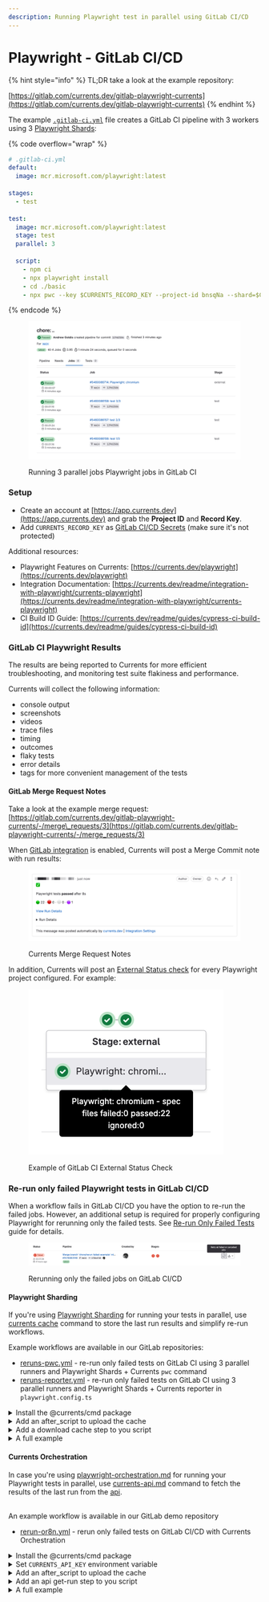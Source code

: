 ```yaml
---
description: Running Playwright test in parallel using GitLab CI/CD
---
```


# Playwright - GitLab CI/CD

{% hint style="info" %}
TL;DR take a look at the example repository:

[https://gitlab.com/currents.dev/gitlab-playwright-currents](https://gitlab.com/currents.dev/gitlab-playwright-currents)
{% endhint %}

The example [`.gitlab-ci.yml`](https://gitlab.com/currents.dev/gitlab-playwright-currents/-/blob/main/.gitlab-ci.yml) file creates a GitLab CI pipeline with 3 workers using 3 [Playwright Shards](https://playwright.dev/docs/test-sharding):

{% code overflow="wrap" %}
```yaml
# .gitlab-ci.yml
default:
  image: mcr.microsoft.com/playwright:latest

stages:
  - test

test:
  image: mcr.microsoft.com/playwright:latest
  stage: test
  parallel: 3

  script:
    - npm ci
    - npx playwright install
    - cd ./basic
    - npx pwc --key $CURRENTS_RECORD_KEY --project-id bnsqNa --shard=$CI_NODE_INDEX/$CI_NODE_TOTAL

```
{% endcode %}

<figure><img src="../../../.gitbook/assets/currents-2023-11-04-02.04.23@2x.png" alt=""><figcaption><p>Running 3 parallel jobs Playwright jobs in GitLab CI</p></figcaption></figure>

### Setup <a href="#user-content-setup" id="user-content-setup"></a>

* Create an account at [https://app.currents.dev](https://app.currents.dev) and grab the **Project ID** and **Record Key**.
* Add `CURRENTS_RECORD_KEY` as [GitLab CI/CD Secrets](https://docs.gitlab.com/ee/ci/variables/) (make sure it's not protected)

Additional resources:

* Playwright Features on Currents: [https://currents.dev/playwright](https://currents.dev/playwright)
* Integration Documentation: [https://currents.dev/readme/integration-with-playwright/currents-playwright](https://currents.dev/readme/integration-with-playwright/currents-playwright)
* CI Build ID Guide: [https://currents.dev/readme/guides/cypress-ci-build-id](https://currents.dev/readme/guides/cypress-ci-build-id)

### GitLab CI Playwright Results <a href="#user-content-gitlab-ci-playwright-results" id="user-content-gitlab-ci-playwright-results"></a>

The results are being reported to Currents for more efficient troubleshooting, and monitoring test suite flakiness and performance.

Currents will collect the following information:

* console output
* screenshots
* videos
* trace files
* timing
* outcomes
* flaky tests
* error details
* tags for more convenient management of the tests

#### GitLab Merge Request Notes <a href="#user-content-gitlab-merge-request-notes" id="user-content-gitlab-merge-request-notes"></a>

Take a look at the example merge request: [https://gitlab.com/currents.dev/gitlab-playwright-currents/-/merge\_requests/3](https://gitlab.com/currents.dev/gitlab-playwright-currents/-/merge_requests/3)

When [GitLab integration](https://currents.dev/readme/integrations/gitlab) is enabled, Currents will post a Merge Commit note with run results:

<figure><img src="../../../.gitbook/assets/currents-gitlab-merge-note.png" alt=""><figcaption><p>Currents Merge Request Notes</p></figcaption></figure>

In addition, Currents will post an [External Status check](https://docs.gitlab.com/ee/user/project/merge_requests/status_checks.html) for every Playwright project configured. For example:

<figure><img src="../../../.gitbook/assets/currents-gitlab-status-check.png" alt=""><figcaption><p>Example of GitLab CI External Status Check </p></figcaption></figure>

### Re-run only failed Playwright tests in GitLab CI/CD

When a workflow fails in GitLab CI/CD you have the option to re-run the failed jobs. However, an additional setup is required for properly configuring Playwright for rerunning only the failed tests. See [Re-run Only Failed Tests](https://docs.currents.dev/guides/re-run-only-failed-tests) guide for details.



<figure><img src="../../../.gitbook/assets/currents-2024-10-02-14.07.49@2x.png" alt=""><figcaption><p>Rerunning only the failed jobs on GitLab CI/CD</p></figcaption></figure>



#### Playwright Sharding

If you're using [Playwright Sharding](https://docs.currents.dev/guides/parallelization-guide/pw-parallelization/playwright-sharding) for running your tests in parallel, use [currents cache](https://docs.currents.dev/resources/reporters/currents-cmd/currents-cache) command to store the last run results and simplify re-run workflows.

Example workflows are available in our GitLab repositories:

* [reruns-pwc.yml](https://gitlab.com/currents.dev/gitlab-playwright-currents/-/blob/main/.gitlab/ci/with-reruns-pwc.yml?ref_type=heads) - re-run only failed tests on GitLab CI using 3 parallel runners and Playwright Shards + Currents `pwc` command
* [reruns-reporter.yml](https://gitlab.com/currents.dev/gitlab-playwright-currents/-/blob/main/.gitlab/ci/with-reruns-reporter.yml?ref_type=heads) - re-run only failed tests on GitLab CI using 3 parallel runners and Playwright Shards + Currents reporter in `playwright.config.ts`

<details>

<summary>Install the @currents/cmd package</summary>

```bash
npm i -D @currents/cmd
```

</details>

<details>

<summary>Add an after_script to upload the cache</summary>

Add an `after_script` to the end of your job that uploads run information to the cache

```yaml
after_script:
    # Save the last-run.json to cache after the run
    - npx currents cache set --pw-output-dir basic/test-results --preset last-run
```

See the [configuration for details](../../../resources/reporters/currents-cmd/#cache-test-artifacts) on the flags.

</details>

<details>

<summary>Add a download cache step to you script</summary>

Update your job script to download the cache prior to running tests

```yaml
script:
    - npm ci
    # Grab the last run from cache. CacheId is automatically calculated for GitLab, and a .currents_env file is created with extra env variables
    # $EXTRA_PW_FLAGS will contain the correct --shard flag, as well as --last-failed if this was a retried job
    # $RUN_ATTEMPT will be populated with a value 1+ based on how many times this job has been retried
    - npx currents cache get --preset last-run --continue
    - cat .currents_env >> $GITLAB_ENV && source .currents_env
    - npx playwright install
    # Run playwright, provide a build id with the run-attempt included and also pass $EXTRA_PW_FLAGS 
    - export CURRENTS_CI_BUILD_ID="reporter-$CI_PIPELINE_ID-$RUN_ATTEMPT"
    - npx playwright test -c playwright.config.reporter.ts $EXTRA_PW_FLAGS

```

See the [configuration for details](../../../resources/reporters/currents-cmd/#cache-test-artifacts) on the flags.

</details>

<details>

<summary>A full example</summary>

{% code lineNumbers="true" %}
```yaml
test-rerun-reporter:
  image: mcr.microsoft.com/playwright:v1.47.0
  stage: test
  parallel: 3
  variables:
    CURRENTS_PROJECT_ID: bnsqNa
    # CURRENTS_RECORD_KEY: <set in your CI/CD variables>
  script:
    - npm ci
    # Grab the last run from cache. CacheId is automatically calculated for GitLab, and a .currents_env file is created with extra env variables
    # $EXTRA_PW_FLAGS will contain the correct --shard flag, as well as --last-failed if this was a retried job
    # $RUN_ATTEMPT will be populated with a value 1+ based on how many times this job has been retried
    - npx currents cache get --preset last-run --continue
    - cat .currents_env >> $GITLAB_ENV && source .currents_env
    - npx playwright install
    - cd ./basic
    # Run playwright, provide a build id with the run-attempt included and also pass $EXTRA_PW_FLAGS 
    - export CURRENTS_CI_BUILD_ID="reporter-$CI_PIPELINE_ID-$RUN_ATTEMPT"
    - npx playwright test -c playwright.config.reporter.ts $EXTRA_PW_FLAGS
  after_script:
    # Save the last-run.json to cache after the run
    - npx currents cache set --pw-output-dir basic/test-results --preset last-run

```
{% endcode %}

</details>

#### Currents Orchestration

In case you're using [playwright-orchestration.md](../../../guides/ci-optimization/playwright-orchestration.md "mention") for running your Playwright tests in parallel, use [currents-api.md](../../../resources/reporters/currents-cmd/currents-api.md "mention") command to fetch the results of the last run from the [api](../../../resources/api/ "mention").

\
An example workflow is available in our GitLab demo repository

* [rerun-or8n.yml](https://gitlab.com/currents.dev/gitlab-playwright-currents/-/blob/main/.gitlab/ci/with-reruns-pwcp.yml?ref_type=heads) - rerun only failed tests on GitLab CI/CD with Currents Orchestration

<details>

<summary>Install the @currents/cmd package</summary>

```bash
npm i -D @currents/cmd
```

</details>

<details>

<summary>Set <code>CURRENTS_API_KEY</code> environment variable</summary>

Obtain an API key (see [api-keys.md](../../../resources/api/api-keys.md "mention")) and [record-key.md](../../../guides/record-key.md "mention") from Currents Dashboard and set [GitLab CI/CD variable](https://docs.gitlab.com/ee/ci/variables/) accordingly

```yaml
variables:
    CURRENTS_PROJECT_ID: bnsqNa
    CURRENTS_RECORD_KEY: # set CI/CD variable
    CURRENTS_API_KEY: # set  CI/CD variable
```

</details>

<details>

<summary>Add an after_script to upload the cache</summary>

Add an `after_script` to the end of your job that uploads GitLab retry information to the cache

```yaml
after_script:
    # Save the last-run.json to cache after the run
    - npx currents cache set --pw-output-dir basic/test-results --preset last-run
```

See [currents-cache.md](../../../resources/reporters/currents-cmd/currents-cache.md "mention") documentation for all the available options

</details>

<details>

<summary>Add an api get-run step to you script</summary>

Update your job script to download the cache prior to running tests, and then also grab the previous run.

{% code overflow="wrap" %}
```yaml
script:
    - npm ci
    # Grab the last run from cache. CacheId is automatically calculated for GitLab, and a .currents_env file is created with extra env variables
    # $EXTRA_PWCP_FLAGS will contain the the --last-failed if this was a retried job
    # $RUN_ATTEMPT will be populated with a value 1+ based on how many times this job has been retried
    - npx currents cache get --preset last-run --continue
    - cat .currents_env >> $GITLAB_ENV && source .currents_env
    # Grab the complete last run from the API so orchestration can find all the failures
    - npx currents api get-run --branch=$CI_COMMIT_REF_NAME --pw-last-run --output=basic/test-results/.last-run.json || true
    - npx playwright install
    # Run pwc-p, provide a build id with the run-attempt included, and also pass EXTRA_PWCP_FLAGS
    - npx pwc-p --ci-build-id=or8n-$CI_PIPELINE_ID-$RUN_ATTEMPT $EXTRA_PWCP_FLAGS

```
{% endcode %}

See [currents-api.md](../../../resources/reporters/currents-cmd/currents-api.md "mention") documentation to explore all the available options

</details>

<details>

<summary>A full example</summary>

{% code lineNumbers="true" %}
```yaml
test-rerun-pwcp:
  image: mcr.microsoft.com/playwright:v1.47.0
  stage: test
  parallel: 3
  variables:
    CURRENTS_PROJECT_ID: bnsqNa
    # CURRENTS_RECORD_KEY: <set in your CI/CD variables>
    # CURRENTS_API_KEY: <set in your CI/CD variables>
  script:
    - npm ci
    # Grab the last run from cache. CacheId is automatically calculated for GitLab, and a .currents_env file is created with extra env variables
    # $EXTRA_PWCP_FLAGS will contain the the --last-failed if this was a retried job
    # $RUN_ATTEMPT will be populated with a value 1+ based on how many times this job has been retried
    - npx currents cache get --preset last-run --continue
    - cat .currents_env >> $GITLAB_ENV && source .currents_env
    # Grab the complete last run from the API so orchestration can find all the failures
    - npx currents api get-run --branch=$CI_COMMIT_REF_NAME --pw-last-run --output=basic/test-results/.last-run.json || true
    - npx playwright install
    # Run pwc-p, provide a build id with the run-attempt included, and also pass EXTRA_PWCP_FLAGS
    - npx pwc-p --ci-build-id=or8n-$CI_PIPELINE_ID-$RUN_ATTEMPT $EXTRA_PWCP_FLAGS
  after_script:
    # Save the last-run to cache in order to track the run attempts
    - npx currents cache set --preset last-run --pw-output-dir basic/test-results



```
{% endcode %}

</details>
